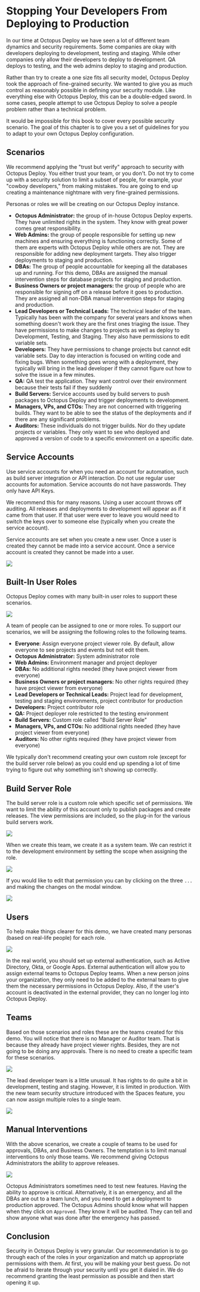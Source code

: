# Stopping Your Developers From Deploying to Production

In our time at Octopus Deploy we have seen a lot of different team dynamics and security requirements.  Some companies are okay with developers deploying to development, testing and staging.  While other companies only allow their developers to deploy to development.  QA deploys to testing, and the web admins deploy to staging and production.  

Rather than try to create a one size fits all security model, Octopus Deploy took the approach of fine-grained security.  We wanted to give you as much control as reasonably possible in defining your security module.  Like everything else with Octopus Deploy, this can be a double-edged sword.  In some cases, people attempt to use Octopus Deploy to solve a people problem rather than a technical problem.

It would be impossible for this book to cover every possible security scenario.  The goal of this chapter is to give you a set of guidelines for you to adapt to your own Octopus Deploy configuration.

## Scenarios

We recommend applying the "trust but verify" approach to security with Octopus Deploy.  You either trust your team, or you don't.  Do not try to come up with a security solution to limit a subset of people, for example, your "cowboy developers," from making mistakes.  You are going to end up creating a maintenance nightmare with very fine-grained permissions.

Personas or roles we will be creating on our Octopus Deploy instance.

- **Octopus Administrator:** the group of in-house Octopus Deploy experts.  They have unlimited rights in the system.  They know with great power comes great responsibility.
- **Web Admins:** the group of people responsible for setting up new machines and ensuring everything is functioning correctly.  Some of them are experts with Octopus Deploy while others are not.  They are responsible for adding new deployment targets.  They also trigger deployments to staging and production.
- **DBAs:** The group of people accountable for keeping all the databases up and running.  For this demo, DBAs are assigned the manual intervention steps for database projects for staging and production.
- **Business Owners or project managers:** the group of people who are responsible for signing off on a release before it goes to production.  They are assigned all non-DBA manual intervention steps for staging and production.
- **Lead Developers or Technical Leads:** The technical leader of the team.  Typically has been with the company for several years and knows when something doesn't work they are the first ones triaging the issue.  They have permissions to make changes to projects as well as deploy to Development, Testing, and Staging.  They also have permissions to edit variable sets.  
- **Developers:** They have permissions to change projects but cannot edit variable sets.  Day to day interaction is focused on writing code and fixing bugs.  When something goes wrong with a deployment, they typically will bring in the lead developer if they cannot figure out how to solve the issue in a few minutes.
- **QA:** QA test the application.  They want control over their environment because their tests fail if they suddenly
- **Build Servers:** Service accounts used by build servers to push packages to Octopus Deploy and trigger deployments to development.  
- **Managers, VPs, and CTOs:** They are not concerned with triggering builds.  They want to be able to see the status of the deployments and if there are any significant problems.
- **Auditors:** These individuals do not trigger builds.  Nor do they update projects or variables.  They only want to see who deployed and approved a version of code to a specific environment on a specific date.

## Service Accounts

Use service accounts for when you need an account for automation, such as build server integration or API interaction.  Do not use regular user accounts for automation.  Service accounts do not have passwords.  They only have API Keys.

We recommend this for many reasons.  Using a user account throws off auditing.  All releases and deployments to development will appear as if it came from that user.  If that user were ever to leave you would need to switch the keys over to someone else (typically when you create the service account).  

Service accounts are set when you create a new user.  Once a user is created they cannot be made into a service account.  Once a service account is created they cannot be made into a user.

![](images/teamsecurity-createserviceaccount.png)

## Built-In User Roles

Octopus Deploy comes with many built-in user roles to support these scenarios.

![](images/teamsecurity-builtinroles.png)

A team of people can be assigned to one or more roles.  To support our scenarios, we will be assigning the following roles to the following teams.

- **Everyone**: Assign everyone project viewer role.  By default, allow everyone to see projects and events but not edit them.
- **Octopus Administrator:** System administrator role
- **Web Admins:** Environment manager and project deployer
- **DBAs:** No additional rights needed (they have project viewer from everyone)
- **Business Owners or project managers:** No other rights required (they have project viewer from everyone)
- **Lead Developers or Technical Leads:** Project lead for development, testing and staging environments, project contributor for production
- **Developers:** Project contributor role
- **QA:** Project deployer role restricted to the testing environment
- **Build Servers:** Custom role called "Build Server Role"
- **Managers, VPs, and CTOs:** No additional rights needed (they have project viewer from everyone)
- **Auditors:** No other rights required (they have project viewer from everyone)

We typically don't recommend creating your own custom role (except for the build server role below) as you could end up spending a lot of time trying to figure out why something isn't showing up correctly.  

## Build Server Role

The build server role is a custom role which specific set of permissions.  We want to limit the ability of this account only to publish packages and create releases.  The view permissions are included, so the plug-in for the various build servers work.

![](images/teamsecurity-buildserverrole.png)

When we create this team, we create it as a system team.  We can restrict it to the development environment by setting the scope when assigning the role.

![](images/teamsecurity-buildserverteam.png)

If you would like to edit that permission you can by clicking on the three `...` and making the changes on the modal window.

![](images/teamsecurity-settingrole.png)

## Users

To help make things clearer for this demo, we have created many personas (based on real-life people) for each role.

![](images/teamsecurity-personas.png)

In the real world, you should set up external authentication, such as Active Directory, Okta, or Google Apps.  External authentication will allow you to assign external teams to Octopus Deploy teams.  When a new person joins your organization, they only need to be added to the external team to give them the necessary permissions in Octopus Deploy.  Also, if the user's account is deactivated in the external provider, they can no longer log into Octopus Deploy.  

## Teams

Based on those scenarios and roles these are the teams created for this demo.  You will notice that there is no Manager or Auditor team.  That is because they already have project viewer rights.  Besides, they are not going to be doing any approvals.  There is no need to create a specific team for these scenarios.

![](images/teamsecurity-teams.png)

The lead developer team is a little unusual.  It has rights to do quite a bit in development, testing and staging.  However, it is limited in production.  With the new team security structure introduced with the Spaces feature, you can now assign multiple roles to a single team.

![](images/teamsecurity-leaddeveloperpermissions.png)

## Manual Interventions

With the above scenarios, we create a couple of teams to be used for approvals, DBAs, and Business Owners.  The temptation is to limit manual interventions to only those teams.  We recommend giving Octopus Administrators the ability to approve releases.

![](images/teamsecurity-manualintervention.png)

Octopus Administrators sometimes need to test new features.  Having the ability to approve is critical.  Alternatively, it is an emergency, and all the DBAs are out to a team lunch, and you need to get a deployment to production approved.  The Octopus Admins should know what will happen when they click on `Approved`.  They know it will be audited.  They can tell and show anyone what was done after the emergency has passed.

## Conclusion

Security in Octopus Deploy is very granular.  Our recommendation is to go through each of the roles in your organization and match up appropriate permissions with them.  At first, you will be making your best guess.  Do not be afraid to iterate through your security until you get it dialed in.  We do recommend granting the least permission as possible and then start opening it up.
